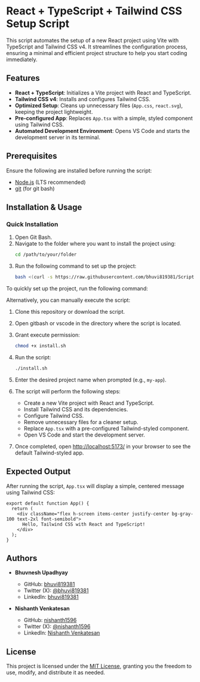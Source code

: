 # React + TypeScript + Tailwind CSS Setup Script

This script automates the setup of a new React project using Vite with TypeScript and Tailwind CSS v4. It streamlines the configuration process, ensuring a minimal and efficient project structure to help you start coding immediately.

## Features

- **React + TypeScript**: Initializes a Vite project with React and TypeScript.
- **Tailwind CSS v4**: Installs and configures Tailwind CSS.
- **Optimized Setup**: Cleans up unnecessary files (`App.css`, `react.svg`), keeping the project lightweight.
- **Pre-configured App**: Replaces `App.tsx` with a simple, styled component using Tailwind CSS.
- **Automated Development Environment**: Opens VS Code and starts the development server in its terminal.

## Prerequisites

Ensure the following are installed before running the script:

- [Node.js](https://nodejs.org/) (LTS recommended)
- [git](https://git-scm.com/downloads) (for git bash)

## Installation & Usage

### Quick Installation

1. Open Git Bash.
2. Navigate to the folder where you want to install the project using:
   ```bash
   cd /path/to/your/folder
   ```
3. Run the following command to set up the project:
   ```bash
   bash <(curl -s https://raw.githubusercontent.com/bhuvi819381/Script/refs/heads/main/install.sh)
   ```

To quickly set up the project, run the following command:

Alternatively, you can manually execute the script:

1. Clone this repository or download the script.
2. Open gitbash or vscode in the directory where the script is located.
3. Grant execute permission:

   ```bash
   chmod +x install.sh
   ```

4. Run the script:

   ```bash
   ./install.sh
   ```

5. Enter the desired project name when prompted (e.g., `my-app`).
6. The script will perform the following steps:
   - Create a new Vite project with React and TypeScript.
   - Install Tailwind CSS and its dependencies.
   - Configure Tailwind CSS.
   - Remove unnecessary files for a cleaner setup.
   - Replace `App.tsx` with a pre-configured Tailwind-styled component.
   - Open VS Code and start the development server.

7. Once completed, open [http://localhost:5173/](http://localhost:5173/) in your browser to see the default Tailwind-styled app.

## Expected Output

After running the script, `App.tsx` will display a simple, centered message using Tailwind CSS:

```tsx
export default function App() {
  return (
    <div className="flex h-screen items-center justify-center bg-gray-100 text-2xl font-semibold">
      Hello, Tailwind CSS with React and TypeScript!
    </div>
  );
}
```

## Authors

- **Bhuvnesh Upadhyay**  
  - GitHub: [bhuvi819381](https://github.com/bhuvi819381)  
  - Twitter (X): [@bhuvi819381](https://x.com/bhuvi819381)  
  - LinkedIn: [bhuvi819381](https://www.linkedin.com/in/bhuvi819381/)

- **Nishanth Venkatesan**  
  - GitHub: [nishanth1596](https://github.com/nishanth1596)  
  - Twitter (X): [@nishanth1596](https://x.com/nishanth1596)  
  - LinkedIn: [Nishanth Venkatesan](https://www.linkedin.com/in/nishanth-venkatesan-279b7a107/)

## License

This project is licensed under the [MIT License](LICENSE), granting you the freedom to use, modify, and distribute it as needed.

